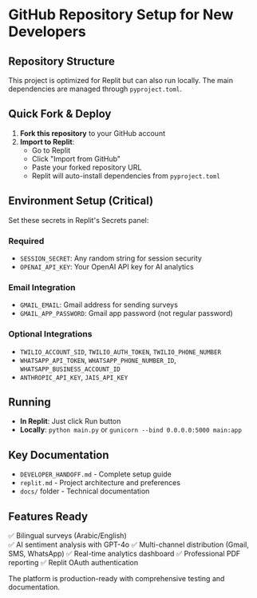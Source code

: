 # GitHub Repository Setup for New Developers

## Repository Structure
This project is optimized for Replit but can also run locally. The main dependencies are managed through `pyproject.toml`.

## Quick Fork & Deploy
1. **Fork this repository** to your GitHub account
2. **Import to Replit**: 
   - Go to Replit
   - Click "Import from GitHub" 
   - Paste your forked repository URL
   - Replit will auto-install dependencies from `pyproject.toml`

## Environment Setup (Critical)
Set these secrets in Replit's Secrets panel:

### Required
- `SESSION_SECRET`: Any random string for session security
- `OPENAI_API_KEY`: Your OpenAI API key for AI analytics

### Email Integration  
- `GMAIL_EMAIL`: Gmail address for sending surveys
- `GMAIL_APP_PASSWORD`: Gmail app password (not regular password)

### Optional Integrations
- `TWILIO_ACCOUNT_SID`, `TWILIO_AUTH_TOKEN`, `TWILIO_PHONE_NUMBER`
- `WHATSAPP_API_TOKEN`, `WHATSAPP_PHONE_NUMBER_ID`, `WHATSAPP_BUSINESS_ACCOUNT_ID`
- `ANTHROPIC_API_KEY`, `JAIS_API_KEY`

## Running
- **In Replit**: Just click Run button
- **Locally**: `python main.py` or `gunicorn --bind 0.0.0.0:5000 main:app`

## Key Documentation
- `DEVELOPER_HANDOFF.md` - Complete setup guide
- `replit.md` - Project architecture and preferences
- `docs/` folder - Technical documentation

## Features Ready
✅ Bilingual surveys (Arabic/English)  
✅ AI sentiment analysis with GPT-4o
✅ Multi-channel distribution (Gmail, SMS, WhatsApp)
✅ Real-time analytics dashboard
✅ Professional PDF reporting
✅ Replit OAuth authentication

The platform is production-ready with comprehensive testing and documentation.